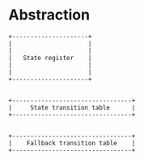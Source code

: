 # Abstraction
	+---------------------+
	|                     |
	|                     |
	|   State register    |
	|                     |
	|                     |
	+---------------------+


	+---------------------------------+
	|     State transition table      |
	+---------------------------------+


	+---------------------------------+
	|    Fallback transition table    |
	+---------------------------------+
